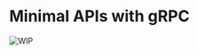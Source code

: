 # Minimal APIs with gRPC

![WIP](https://user-images.githubusercontent.com/2546640/130136817-6389ec08-89dd-4ab2-83cd-3ab9644fb0c0.gif)